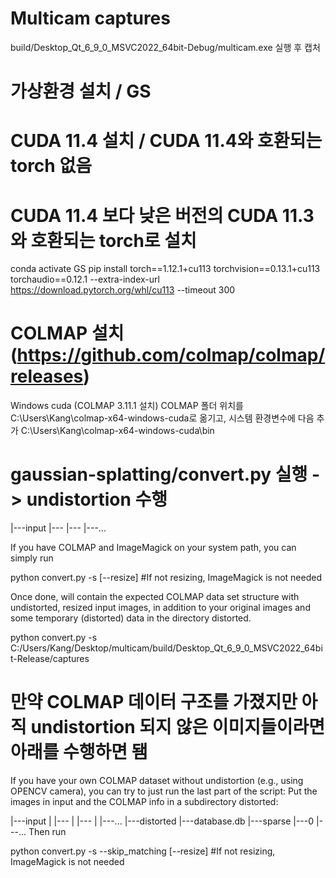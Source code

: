 # Multicam captures
build/Desktop_Qt_6_9_0_MSVC2022_64bit-Debug/multicam.exe 실행 후 캡처

# 가상환경 설치 / GS
# CUDA 11.4 설치 / CUDA 11.4와 호환되는 torch 없음
# CUDA 11.4 보다 낮은 버전의 CUDA 11.3와 호환되는 torch로 설치

conda activate GS
pip install torch==1.12.1+cu113 torchvision==0.13.1+cu113 torchaudio==0.12.1 --extra-index-url https://download.pytorch.org/whl/cu113 --timeout 300


# COLMAP 설치 (https://github.com/colmap/colmap/releases)
Windows cuda (COLMAP 3.11.1 설치)
COLMAP 폴더 위치를 C:\Users\Kang\colmap-x64-windows-cuda로 옮기고, 시스템 환경변수에 다음 추가
C:\Users\Kang\colmap-x64-windows-cuda\bin


# gaussian-splatting/convert.py 실행 -> undistortion 수행
<location>
|---input
    |---<image 0>
    |---<image 1>
    |---...

If you have COLMAP and ImageMagick on your system path, you can simply run

python convert.py -s <location> [--resize] #If not resizing, ImageMagick is not needed

Once done, <location> will contain the expected COLMAP data set structure with undistorted, resized input images, in addition to your original images and some temporary (distorted) data in the directory distorted.

python convert.py -s C:/Users/Kang/Desktop/multicam/build/Desktop_Qt_6_9_0_MSVC2022_64bit-Release/captures


# 만약 COLMAP 데이터 구조를 가졌지만 아직 undistortion 되지 않은 이미지들이라면 아래를 수행하면 됌
If you have your own COLMAP dataset without undistortion (e.g., using OPENCV camera), you can try to just run the last part of the script: Put the images in input and the COLMAP info in a subdirectory distorted:

<location>
|---input
|   |---<image 0>
|   |---<image 1>
|   |---...
|---distorted
    |---database.db
    |---sparse
        |---0
            |---...
Then run

python convert.py -s <location> --skip_matching [--resize] #If not resizing, ImageMagick is not needed
